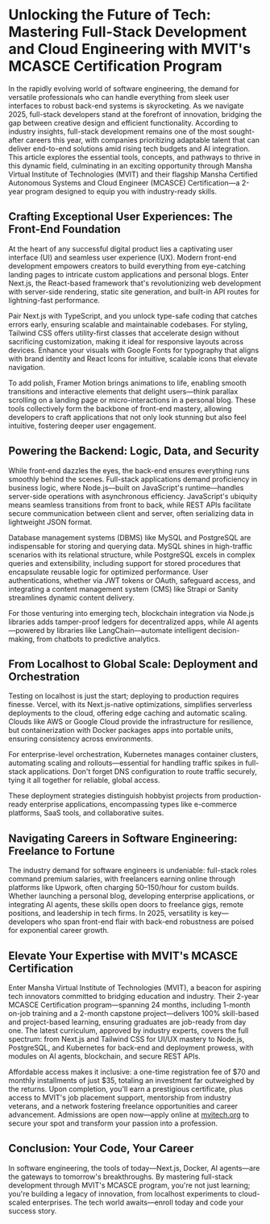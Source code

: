 # 
# Unlocking the Future of Tech: Mastering Full-Stack Development and Cloud Engineering with MVIT's MCASCE Certification Program

In the rapidly evolving world of software engineering, the demand for versatile professionals who can handle everything from sleek user interfaces to robust back-end systems is skyrocketing. As we navigate 2025, full-stack developers stand at the forefront of innovation, bridging the gap between creative design and efficient functionality. According to industry insights, full-stack development remains one of the most sought-after careers this year, with companies prioritizing adaptable talent that can deliver end-to-end solutions amid rising tech budgets and AI integration. This article explores the essential tools, concepts, and pathways to thrive in this dynamic field, culminating in an exciting opportunity through Mansha Virtual Institute of Technologies (MVIT) and their flagship Mansha Certified Autonomous Systems and Cloud Engineer (MCASCE) Certification—a 2-year program designed to equip you with industry-ready skills.

## Crafting Exceptional User Experiences: The Front-End Foundation

At the heart of any successful digital product lies a captivating user interface (UI) and seamless user experience (UX). Modern front-end development empowers creators to build everything from eye-catching landing pages to intricate custom applications and personal blogs. Enter Next.js, the React-based framework that's revolutionizing web development with server-side rendering, static site generation, and built-in API routes for lightning-fast performance.

Pair Next.js with TypeScript, and you unlock type-safe coding that catches errors early, ensuring scalable and maintainable codebases. For styling, Tailwind CSS offers utility-first classes that accelerate design without sacrificing customization, making it ideal for responsive layouts across devices. Enhance your visuals with Google Fonts for typography that aligns with brand identity and React Icons for intuitive, scalable icons that elevate navigation.

To add polish, Framer Motion brings animations to life, enabling smooth transitions and interactive elements that delight users—think parallax scrolling on a landing page or micro-interactions in a personal blog. These tools collectively form the backbone of front-end mastery, allowing developers to craft applications that not only look stunning but also feel intuitive, fostering deeper user engagement.

## Powering the Backend: Logic, Data, and Security

While front-end dazzles the eyes, the back-end ensures everything runs smoothly behind the scenes. Full-stack applications demand proficiency in business logic, where Node.js—built on JavaScript's runtime—handles server-side operations with asynchronous efficiency. JavaScript's ubiquity means seamless transitions from front to back, while REST APIs facilitate secure communication between client and server, often serializing data in lightweight JSON format.

Database management systems (DBMS) like MySQL and PostgreSQL are indispensable for storing and querying data. MySQL shines in high-traffic scenarios with its relational structure, while PostgreSQL excels in complex queries and extensibility, including support for stored procedures that encapsulate reusable logic for optimized performance. User authentications, whether via JWT tokens or OAuth, safeguard access, and integrating a content management system (CMS) like Strapi or Sanity streamlines dynamic content delivery.

For those venturing into emerging tech, blockchain integration via Node.js libraries adds tamper-proof ledgers for decentralized apps, while AI agents—powered by libraries like LangChain—automate intelligent decision-making, from chatbots to predictive analytics.

## From Localhost to Global Scale: Deployment and Orchestration

Testing on localhost is just the start; deploying to production requires finesse. Vercel, with its Next.js-native optimizations, simplifies serverless deployments to the cloud, offering edge caching and automatic scaling. Clouds like AWS or Google Cloud provide the infrastructure for resilience, but containerization with Docker packages apps into portable units, ensuring consistency across environments.

For enterprise-level orchestration, Kubernetes manages container clusters, automating scaling and rollouts—essential for handling traffic spikes in full-stack applications. Don't forget DNS configuration to route traffic securely, tying it all together for reliable, global access.

These deployment strategies distinguish hobbyist projects from production-ready enterprise applications, encompassing types like e-commerce platforms, SaaS tools, and collaborative suites.

## Navigating Careers in Software Engineering: Freelance to Fortune

The industry demand for software engineers is undeniable: full-stack roles command premium salaries, with freelancers earning online through platforms like Upwork, often charging $50–$150/hour for custom builds. Whether launching a personal blog, developing enterprise applications, or integrating AI agents, these skills open doors to freelance gigs, remote positions, and leadership in tech firms. In 2025, versatility is key—developers who span front-end flair with back-end robustness are poised for exponential career growth.

## Elevate Your Expertise with MVIT's MCASCE Certification

Enter Mansha Virtual Institute of Technologies (MVIT), a beacon for aspiring tech innovators committed to bridging education and industry. Their 2-year MCASCE Certification program—spanning 24 months, including 1-month on-job training and a 2-month capstone project—delivers 100% skill-based and project-based learning, ensuring graduates are job-ready from day one. The latest curriculum, approved by industry experts, covers the full spectrum: from Next.js and Tailwind CSS for UI/UX mastery to Node.js, PostgreSQL, and Kubernetes for back-end and deployment prowess, with modules on AI agents, blockchain, and secure REST APIs.

Affordable access makes it inclusive: a one-time registration fee of $70 and monthly installments of just $35, totaling an investment far outweighed by the returns. Upon completion, you'll earn a prestigious certificate, plus access to MVIT's job placement support, mentorship from industry veterans, and a network fostering freelance opportunities and career advancement. Admissions are open now—apply online at [mvitech.org](https://mvitech.org) to secure your spot and transform your passion into a profession.

## Conclusion: Your Code, Your Career

In software engineering, the tools of today—Next.js, Docker, AI agents—are the gateways to tomorrow's breakthroughs. By mastering full-stack development through MVIT's MCASCE program, you're not just learning; you're building a legacy of innovation, from localhost experiments to cloud-scaled enterprises. The tech world awaits—enroll today and code your success story.

